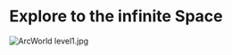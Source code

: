 <h1>Explore to the infinite Space</h1>
<img src="https://drive.google.com/file/d/1mExMEb8xa-HiUL-AjyjQq0jnVSOM_WHw/view?usp=sharing" alt="ArcWorld level1.jpg">

